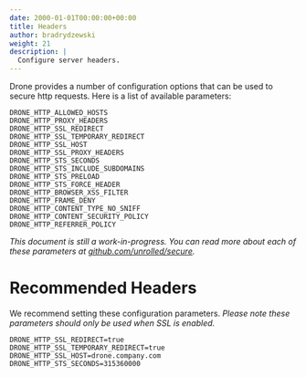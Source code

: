 ```yaml
---
date: 2000-01-01T00:00:00+00:00
title: Headers
author: bradrydzewski
weight: 21
description: |
  Configure server headers.
---
```


Drone provides a number of configuration options that can be used to secure http requests. Here is a list of available parameters:


```
DRONE_HTTP_ALLOWED_HOSTS
DRONE_HTTP_PROXY_HEADERS
DRONE_HTTP_SSL_REDIRECT
DRONE_HTTP_SSL_TEMPORARY_REDIRECT
DRONE_HTTP_SSL_HOST
DRONE_HTTP_SSL_PROXY_HEADERS
DRONE_HTTP_STS_SECONDS
DRONE_HTTP_STS_INCLUDE_SUBDOMAINS
DRONE_HTTP_STS_PRELOAD
DRONE_HTTP_STS_FORCE_HEADER
DRONE_HTTP_BROWSER_XSS_FILTER
DRONE_HTTP_FRAME_DENY
DRONE_HTTP_CONTENT_TYPE_NO_SNIFF
DRONE_HTTP_CONTENT_SECURITY_POLICY
DRONE_HTTP_REFERRER_POLICY
```

_This document is still a work-in-progress. You can read more about each of these parameters at [github.com/unrolled/secure](https://github.com/unrolled/secure)._

# Recommended Headers

We recommend setting these configuration parameters. _Please note these parameters should only be used when SSL is enabled._

```
DRONE_HTTP_SSL_REDIRECT=true
DRONE_HTTP_SSL_TEMPORARY_REDIRECT=true
DRONE_HTTP_SSL_HOST=drone.company.com
DRONE_HTTP_STS_SECONDS=315360000
```